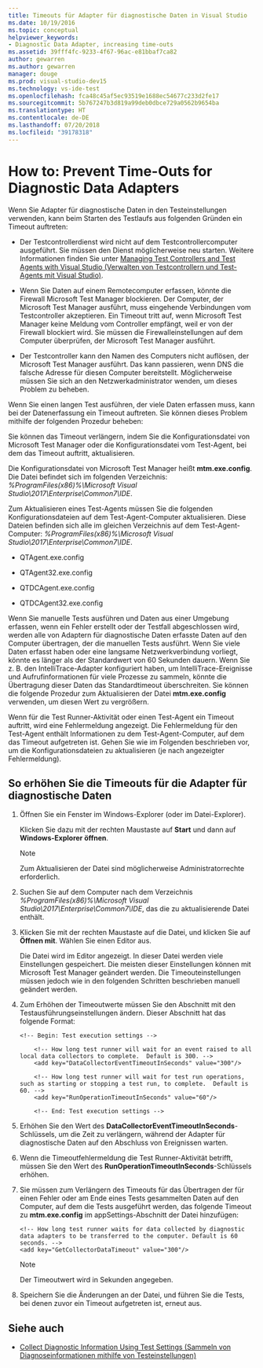 ```yaml
---
title: Timeouts für Adapter für diagnostische Daten in Visual Studio
ms.date: 10/19/2016
ms.topic: conceptual
helpviewer_keywords:
- Diagnostic Data Adapter, increasing time-outs
ms.assetid: 39fff4fc-9233-4f67-96ac-e81bbaf7ca82
author: gewarren
ms.author: gewarren
manager: douge
ms.prod: visual-studio-dev15
ms.technology: vs-ide-test
ms.openlocfilehash: fca48c45af5ec93519e1688ec54677c233d2fe17
ms.sourcegitcommit: 5b767247b3d819a99deb0dbce729a0562b9654ba
ms.translationtype: HT
ms.contentlocale: de-DE
ms.lasthandoff: 07/20/2018
ms.locfileid: "39178318"
---
```

# <a name="how-to-prevent-time-outs-for-diagnostic-data-adapters"></a>How to: Prevent Time-Outs for Diagnostic Data Adapters

Wenn Sie Adapter für diagnostische Daten in den Testeinstellungen verwenden, kann beim Starten des Testlaufs aus folgenden Gründen ein Timeout auftreten:

-   Der Testcontrollerdienst wird nicht auf dem Testcontrollercomputer ausgeführt. Sie müssen den Dienst möglicherweise neu starten. Weitere Informationen finden Sie unter [Managing Test Controllers and Test Agents with Visual Studio (Verwalten von Testcontrollern und Test-Agents mit Visual Studio)](../test/manage-test-controllers-and-test-agents.md).

-   Wenn Sie Daten auf einem Remotecomputer erfassen, könnte die Firewall Microsoft Test Manager blockieren. Der Computer, der Microsoft Test Manager ausführt, muss eingehende Verbindungen vom Testcontroller akzeptieren. Ein Timeout tritt auf, wenn Microsoft Test Manager keine Meldung vom Controller empfängt, weil er von der Firewall blockiert wird. Sie müssen die Firewalleinstellungen auf dem Computer überprüfen, der Microsoft Test Manager ausführt.

-   Der Testcontroller kann den Namen des Computers nicht auflösen, der Microsoft Test Manager ausführt. Das kann passieren, wenn DNS die falsche Adresse für diesen Computer bereitstellt. Möglicherweise müssen Sie sich an den Netzwerkadministrator wenden, um dieses Problem zu beheben.

Wenn Sie einen langen Test ausführen, der viele Daten erfassen muss, kann bei der Datenerfassung ein Timeout auftreten. Sie können dieses Problem mithilfe der folgenden Prozedur beheben:

Sie können das Timeout verlängern, indem Sie die Konfigurationsdatei von Microsoft Test Manager oder die Konfigurationsdatei vom Test-Agent, bei dem das Timeout auftritt, aktualisieren.

Die Konfigurationsdatei von Microsoft Test Manager heißt **mtm.exe.config**. Die Datei befindet sich im folgenden Verzeichnis: *%ProgramFiles(x86)%\Microsoft Visual Studio\2017\Enterprise\Common7\IDE*.

Zum Aktualisieren eines Test-Agents müssen Sie die folgenden Konfigurationsdateien auf dem Test-Agent-Computer aktualisieren. Diese Dateien befinden sich alle im gleichen Verzeichnis auf dem Test-Agent-Computer: *%ProgramFiles(x86)%\Microsoft Visual Studio\2017\Enterprise\Common7\IDE*.

-   QTAgent.exe.config

-   QTAgent32.exe.config

-   QTDCAgent.exe.config

-   QTDCAgent32.exe.config

Wenn Sie manuelle Tests ausführen und Daten aus einer Umgebung erfassen, wenn ein Fehler erstellt oder der Testfall abgeschlossen wird, werden alle von Adaptern für diagnostische Daten erfasste Daten auf den Computer übertragen, der die manuellen Tests ausführt. Wenn Sie viele Daten erfasst haben oder eine langsame Netzwerkverbindung vorliegt, könnte es länger als der Standardwert von 60 Sekunden dauern. Wenn Sie z. B. den IntelliTrace-Adapter konfiguriert haben, um IntelliTrace-Ereignisse und Aufrufinformationen für viele Prozesse zu sammeln, könnte die Übertragung dieser Daten das Standardtimeout überschreiten. Sie können die folgende Prozedur zum Aktualisieren der Datei **mtm.exe.config** verwenden, um diesen Wert zu vergrößern.

Wenn für die Test Runner-Aktivität oder einen Test-Agent ein Timeout auftritt, wird eine Fehlermeldung angezeigt. Die Fehlermeldung für den Test-Agent enthält Informationen zu dem Test-Agent-Computer, auf dem das Timeout aufgetreten ist. Gehen Sie wie im Folgenden beschrieben vor, um die Konfigurationsdateien zu aktualisieren (je nach angezeigter Fehlermeldung).

## <a name="to-increase-the-time-outs-for-your-diagnostic-data-adapters"></a>So erhöhen Sie die Timeouts für die Adapter für diagnostische Daten

1.  Öffnen Sie ein Fenster im Windows-Explorer (oder im Datei-Explorer).

     Klicken Sie dazu mit der rechten Maustaste auf **Start** und dann auf **Windows-Explorer öffnen**.

    > [!NOTE]
    > Zum Aktualisieren der Datei sind möglicherweise Administratorrechte erforderlich.

2.  Suchen Sie auf dem Computer nach dem Verzeichnis *%ProgramFiles(x86)%\Microsoft Visual Studio\2017\Enterprise\Common7\IDE*, das die zu aktualisierende Datei enthält.

3.  Klicken Sie mit der rechten Maustaste auf die Datei, und klicken Sie auf **Öffnen mit**. Wählen Sie einen Editor aus.

     Die Datei wird im Editor angezeigt. In dieser Datei werden viele Einstellungen gespeichert. Die meisten dieser Einstellungen können mit Microsoft Test Manager geändert werden. Die Timeouteinstellungen müssen jedoch wie in den folgenden Schritten beschrieben manuell geändert werden.

4.  Zum Erhöhen der Timeoutwerte müssen Sie den Abschnitt mit den Testausführungseinstellungen ändern. Dieser Abschnitt hat das folgende Format:

    ```text
    <!-- Begin: Test execution settings -->

        <!-- How long test runner will wait for an event raised to all local data collectors to complete.  Default is 300. -->
        <add key="DataCollectorEventTimeoutInSeconds" value="300"/>

        <!-- How long test runner will wait for test run operations, such as starting or stopping a test run, to complete.  Default is 60. -->
        <add key="RunOperationTimeoutInSeconds" value="60"/>

        <!-- End: Test execution settings -->
    ```

5.  Erhöhen Sie den Wert des **DataCollectorEventTimeoutInSeconds**-Schlüssels, um die Zeit zu verlängern, während der Adapter für diagnostische Daten auf den Abschluss von Ereignissen warten.

6.  Wenn die Timeoutfehlermeldung die Test Runner-Aktivität betrifft, müssen Sie den Wert des **RunOperationTimeoutInSeconds**-Schlüssels erhöhen.

7.  Sie müssen zum Verlängern des Timeouts für das Übertragen der für einen Fehler oder am Ende eines Tests gesammelten Daten auf den Computer, auf dem die Tests ausgeführt werden, das folgende Timeout zu **mtm.exe.config** im appSettings-Abschnitt der Datei hinzufügen:

    ```text
    <!-- How long test runner waits for data collected by diagnostic data adapters to be transferred to the computer. Default is 60 seconds. -->
    <add key="GetCollectorDataTimeout" value="300"/>
    ```

    > [!NOTE]
    > Der Timeoutwert wird in Sekunden angegeben.

8.  Speichern Sie die Änderungen an der Datei, und führen Sie die Tests, bei denen zuvor ein Timeout aufgetreten ist, erneut aus.

## <a name="see-also"></a>Siehe auch

- [Collect Diagnostic Information Using Test Settings (Sammeln von Diagnoseinformationen mithilfe von Testeinstellungen)](../test/collect-diagnostic-information-using-test-settings.md)